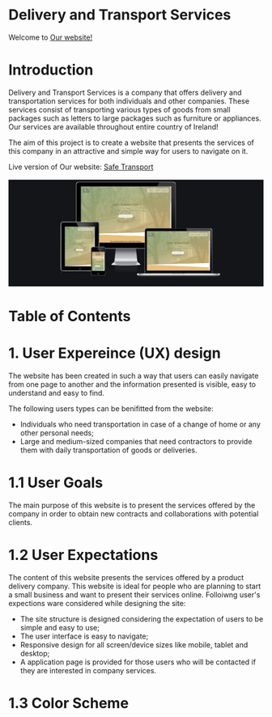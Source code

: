 # Delivery and Transport Services 

Welcome to [Our website!](https://mihaielisei.github.io/transport-services/)

# Introduction

Delivery and Transport Services is a company that offers delivery and transportation services for both individuals and other companies. These services consist of transporting various types of goods from small packages such as letters to large packages such as furniture or appliances.
Our services are available throughout entire country of Ireland!

The aim of this project is to create a website that presents the services of this company in an attractive and simple way for users to navigate on it.

Live version of Our website: [Safe Transport](https://mihaielisei.github.io/transport-services/)


![responsivnes image](assets/images/responsive.png)


# Table of Contents

# 1. User Expereince (UX) design

The website has been created in such a way that users can easily navigate from one page to another and the information presented is visible, easy to understand and easy to find.

The following users types can be benifitted from the website:

* Individuals who need transportation in case of a change of home or any other personal needs;
* Large and medium-sized companies that need contractors to provide them with daily transportation of goods or deliveries.

# 1.1 User Goals

The main purpose of this website is to present the services offered by the company in order to obtain new contracts and collaborations with potential clients.

# 1.2 User Expectations 


The content of this website presents the services offered by a product delivery company. This website is ideal for people who are planning to start a small business and want to present their services online. Folloiwng user's expections ware considered while designing the site:

* The site structure is designed considering the expectation of users to be simple and easy to use;
* The user interface is easy to navigate;
* Responsive design for all screen/device sizes like mobile, tablet and desktop;
* A application page is provided for those users who will be contacted if they are interested in company services.

# 1.3 Color Scheme


